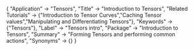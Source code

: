 {
 "Application" -> "Tensors",
 "Title" -> "Introduction to Tensors",
 "Related Tutorials" -> {"Introduction to Tensor Curves","Caching Tensor values","Manipulating and Differentiating Tensors"},
 "Keywords" -> {"Tensors"},
 "Label" -> "Tensors intro",
 "Package" -> "Introduction to Tensors",
 "Summary" -> "Forming Tensors and performing common actions",
 "Synonyms" -> {}
 }
